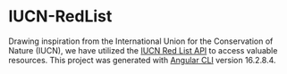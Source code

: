 # IUCN-RedList
Drawing inspiration from the International Union for the Conservation of Nature (IUCN), we have utilized the [IUCN Red List API](https://apiv3.iucnredlist.org/api/v3/) to access valuable resources.  This project was generated with [Angular CLI](https://github.com/angular/angular-cli) version 16.2.8.4.
